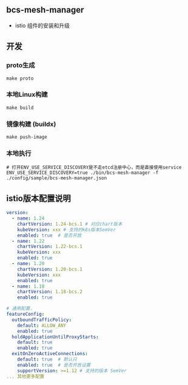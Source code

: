 ## bcs-mesh-manager
- istio 组件的安装和升级


## 开发

### proto生成
```
make proto
```

### 本地Linux构建

```
make build
```

### 镜像构建 (buildx)
```
make push-image
```

### 本地执行
```
# 打开ENV_USE_SERVICE_DISCOVERY是不走etcd注册中心，而是直接使用service
ENV_USE_SERVICE_DISCOVERY=true ./bin/bcs-mesh-manager -f ./config/sample/bcs-mesh-manager.json
```

## istio版本配置说明

```yaml
version:
  - name: 1.24
    chartVersion: 1.24-bcs.1 # 对应chart版本
    kubeVersion: xxx # 支持的k8s版本SemVer
    enabled: true  # 是否开放
  - name: 1.22
    chartVersion: 1.22-bcs.1
    kubeVersion: xxx
    enabled: true
  - name: 1.20
    chartVersion: 1.20-bcs.1
    kubeVersion: xxx
    enabled: true
  - name: 1.18
    chartVersion: 1.18-bcs.2
    enabled: true

# 通用配置，
featureConfig:
  outboundTrafficPolicy:
    default: ALLOW_ANY
    enabled: true
  holdApplicationUntilProxyStarts:
    default: true
    enabled: true
  exitOnZeroActiveConnections:
    default: true  # 默认只
    enabled: true  # 是否开放设置
    supportVersion: >=1.12 # 支持的版本 SemVer
... 其他更多配置
```